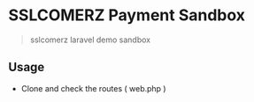 # SSLCOMERZ Payment Sandbox

> sslcomerz laravel demo sandbox

## Usage

-   Clone and check the routes ( web.php )
